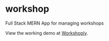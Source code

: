# workshop
Full Stack MERN App for managing workshops

View the working demo at [Workshoply](https://workshop-nj.herokuapp.com).
